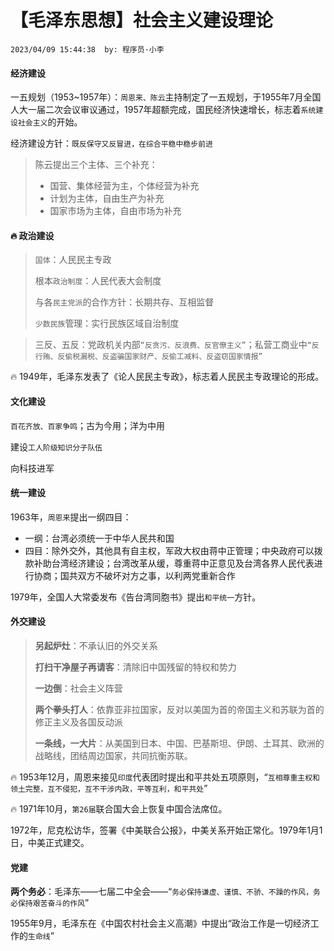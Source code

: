 # 【毛泽东思想】社会主义建设理论

`2023/04/09 15:44:38  by: 程序员·小李`

#### 经济建设

一五规划（1953~1957年）：`周恩来、陈云`主持制定了一五规划，于1955年7月全国人大一届二次会议审议通过，1957年超额完成，国民经济快速增长，标志着`系统建设社会主义`的开始。

经济建设方针：`既反保守又反冒进，在综合平稳中稳步前进`

> 陈云提出三个主体、三个补充：
> * 国营、集体经营为主，个体经营为补充
> * 计划为主体，自由生产为补充
> * 国家市场为主体，自由市场为补充


#### 🔥 政治建设

> `国体`：人民民主专政
>
> 根本`政治制度`：人民代表大会制度
>
> 与各`民主党派`的合作方针：长期共存、互相监督
>
>`少数民族`管理：实行民族区域自治制度

>三反、五反：党政机关内部`“反贪污、反浪费、反官僚主义”`；私营工商业中`“反行贿、反偷税漏税、反盗骗国家财产、反偷工减料、反盗窃国家情报”`

🔥 1949年，毛泽东发表了《论人民民主专政》，标志着人民民主专政理论的形成。


#### 文化建设

`百花齐放、百家争鸣`；古为今用；洋为中用

建设`工人阶级知识分子队伍`

向科技进军


#### 统一建设

1963年，`周恩来`提出一纲四目：
* 一纲：台湾必须统一于中华人民共和国
* 四目：除外交外，其他具有自主权，军政大权由蒋中正管理；中央政府可以拨款补助台湾经济建设；台湾改革从缓，尊重蒋中正意见及台湾各界人民代表进行协商；国共双方不破坏对方之事，以利两党重新合作

1979年，全国人大常委发布《告台湾同胞书》提出`和平统一`方针。



#### 外交建设

> **另起炉灶**：不承认旧的外交关系
> 
> **打扫干净屋子再请客**：清除旧中国残留的特权和势力
> 
> **一边倒**：社会主义阵营
> 
> **两个拳头打人**：依靠亚非拉国家，反对以美国为首的帝国主义和苏联为首的修正主义及各国反动派
> 
> **一条线，一大片**：从美国到日本、中国、巴基斯坦、伊朗、土耳其、欧洲的战略线，团结周边国家，共同抗衡苏联。

🔥 1953年12月，周恩来接见`印度`代表团时提出和平共处五项原则，“`互相尊重主权和领土完整，互不侵犯，互不干涉内政，平等互利，和平共处`”

🔥 1971年10月，`第26届`联合国大会上恢复中国合法席位。

1972年，尼克松访华，签署《中美联合公报》，中美关系开始正常化。1979年1月1日，中美正式建交。


#### 党建

**两个务必**：毛泽东——七届二中全会——“`务必保持谦虚、谨慎、不骄、不躁的作风，务必保持艰苦奋斗的作风`”

1955年9月，毛泽东在《中国农村社会主义高潮》中提出“政治工作是一切经济工作的`生命线`”
